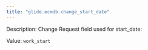 ```yaml
---
title: "glide.ecmdb.change_start_date"
---
```


Description: Change Request field used for start_date:

Value: `work_start`
